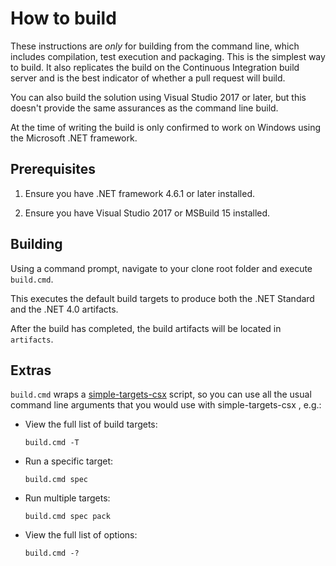 ﻿# How to build

These instructions are *only* for building from the command line, which includes compilation, test execution and packaging. This is the simplest way to build.
It also replicates the build on the Continuous Integration build server and is the best indicator of whether a pull request will build.

You can also build the solution using Visual Studio 2017 or later, but this doesn't provide the same assurances as the command line build.

At the time of writing the build is only confirmed to work on Windows using the Microsoft .NET framework.

## Prerequisites

1. Ensure you have .NET framework 4.6.1 or later installed.

1. Ensure you have Visual Studio 2017 or MSBuild 15 installed.

## Building

Using a command prompt, navigate to your clone root folder and execute `build.cmd`.

This executes the default build targets to produce both the .NET Standard and the .NET 4.0 artifacts.

After the build has completed, the build artifacts will be located in `artifacts`.

## Extras

`build.cmd` wraps a [simple-targets-csx](https://github.com/adamralph/simple-targets-csx) script, so you can use all the usual command line arguments that you would use with simple-targets-csx , e.g.:

* View the full list of build targets:

    `build.cmd -T`

* Run a specific target:

    `build.cmd spec`

* Run multiple targets:

    `build.cmd spec pack`

* View the full list of options:

    `build.cmd -?`

